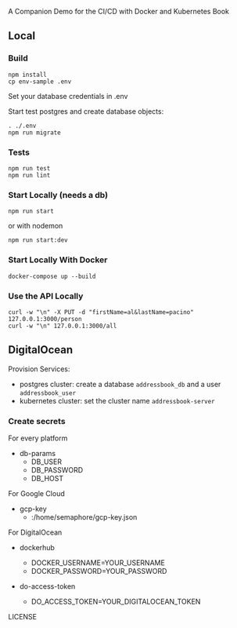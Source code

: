 A Companion Demo for the CI/CD with Docker and Kubernetes Book

## Local

### Build

    npm install
    cp env-sample .env

Set your database credentials in .env

Start test postgres and create database objects:

    . ./.env
    npm run migrate

### Tests

    npm run test
    npm run lint

### Start Locally (needs a db)

    npm run start

or with nodemon

    npm run start:dev

### Start Locally With Docker

    docker-compose up --build

### Use the API Locally

    curl -w "\n" -X PUT -d "firstName=al&lastName=pacino" 127.0.0.1:3000/person
    curl -w "\n" 127.0.0.1:3000/all

## DigitalOcean

Provision Services:
 - postgres cluster: create a database `addressbook_db` and a user `addressbook_user`
 - kubernetes cluster: set the cluster name `addressbook-server`

### Create secrets

For every platform

- db-params
    - DB_USER
    - DB_PASSWORD
    - DB_HOST

For Google Cloud

- gcp-key
    - <json file>:/home/semaphore/gcp-key.json

For DigitalOcean

- dockerhub
  - DOCKER_USERNAME=YOUR_USERNAME
  - DOCKER_PASSWORD=YOUR_PASSWORD

- do-access-token
  - DO_ACCESS_TOKEN=YOUR_DIGITALOCEAN_TOKEN



LICENSE

